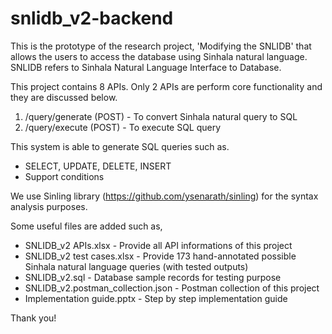 # snlidb_v2-backend

This is the prototype of the research project, 'Modifying the SNLIDB' that allows the users to access the database using Sinhala natural language.
SNLIDB refers to Sinhala Natural Language Interface to Database.

This project contains 8 APIs. Only 2 APIs are perform core functionality and they are discussed below.

1) /query/generate (POST) - To convert Sinhala natural query to SQL
2) /query/execute (POST) - To execute SQL query

This system is able to generate SQL queries such as.
* SELECT, UPDATE, DELETE, INSERT
* Support conditions

We use Sinling library (https://github.com/ysenarath/sinling) for the syntax analysis purposes.

Some useful files are added such as,
* SNLIDB_v2 APIs.xlsx - Provide all API informations of this project
* SNLIDB_v2 test cases.xlsx - Provide 173 hand-annotated possible Sinhala natural language queries (with tested outputs)
* SNLIDB_v2.sql - Database sample records for testing purpose
* SNLIDB_v2.postman_collection.json - Postman collection of this project
* Implementation guide.pptx - Step by step implementation guide

Thank you!

